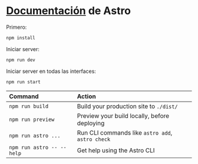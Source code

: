 # [Documentación](https://docs.astro.build) de Astro

Primero:
```sh
npm install
```

Iniciar server:
```sh
npm run dev
```

Iniciar server en todas las interfaces:
```sh
npm run start
```

| Command                   | Action                                           |
| :------------------------ | :----------------------------------------------- |
| `npm run build`           | Build your production site to `./dist/`          |
| `npm run preview`         | Preview your build locally, before deploying     |
| `npm run astro ...`       | Run CLI commands like `astro add`, `astro check` |
| `npm run astro -- --help` | Get help using the Astro CLI                     |
